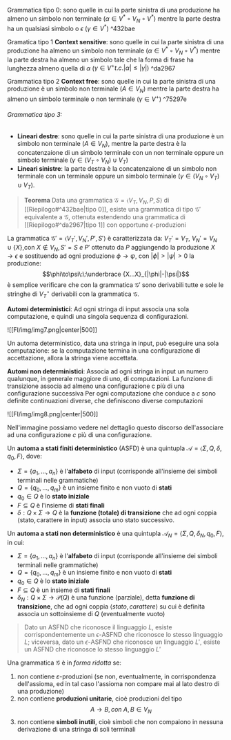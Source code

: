 
Grammatica tipo 0: sono quelle in cui la parte sinistra di una produzione ha almeno un simbolo non terminale ($\alpha \in V^{*} \circ V_{N} \circ V^{*}$) mentre la parte destra ha un qualsiasi simbolo o $\epsilon$ ($\gamma \in V^*$) ^432bae
 
Gramatica tipo 1 **Context sensitive**: sono quelle in cui la parte sinistra di una produzione ha almeno un simbolo non terminale ($\alpha \in V^{*} \circ V_{N} \circ V^{*}$) mentre la parte destra ha almeno un simbolo tale che la forma di frase ha lunghezza almeno quella di $\alpha$ ($\gamma \in V^{+} t.c. |\alpha| \leq |\gamma|$) ^da2967

Grammatica tipo 2 **Context free**: sono quelle in cui la parte sinistra di una produzione è un simbolo non terminale ($A \in V_{N}$) mentre la parte destra ha almeno un simbolo terminale o non terminale ($\gamma \in V^+$) ^75297e

###### Grammatica tipo 3:
- **Lineari destre**: sono quelle in cui la parte sinistra di una produzione è un simbolo non terminale ($A \in V_{N}$), mentre la parte destra è la concatenzaione di un simbolo terminale con un non terminale oppure un simbolo terminale ($\gamma \in (V_{T} \circ V_{N}) \cup V_{T}$)
- **Lineari sinistre**: la parte destra è la concatenzaione di un simbolo non terminale con un terminale oppure un simbolo terminale ($\gamma \in (V_{N} \circ V_{T}) \cup V_{T}$).


>**Teorema** 
>Data una grammatica $\mathcal G=\langle V_T,V_N,P,S\rangle$ di [[Riepilogo#^432bae|tipo 0]], esiste una grammatica di tipo $\mathcal G'$ equivalente a $\mathcal G$, ottenuta estendendo una grammatica di [[Riepilogo#^da2967|tipo 1]] con opportune $\epsilon$-produzioni

La grammatica $\mathcal G'=\langle V_T',V_N',P',S'\rangle$ è caratterizzata da: $V_T'=V_T,\:V_N'=V_N\cup\lbrace X\rbrace$,con $X\not\in V_N,S'=S\:e\:P'$ ottenuto da $P$ aggiungendo la produzione $X\to\epsilon$ e sostituendo ad ogni produzione $\phi\to\psi$, con $|\phi|\gt|\psi|\gt 0$ la produzione:
$$\phi\to\psi\:\:\underbrace {X...X}_{|\phi|-|\psi|}$$
è semplice verificare che con la grammatica $\mathcal G'$ sono derivabili tutte e sole le stringhe di $V_{T}^\star$ derivabili con la grammatica $\mathcal G$.


**Automi deterministici**: Ad ogni stringa di input associa una sola computazione, e quindi una singola sequenza di configurazioni.

![[FI/img/img7.png|center|500]]

Un automa deterministico, data una stringa in input, può eseguire una sola computazione: se la computazione termina in una configurazione di accettazione, allora la stringa viene accettata.


**Automi non deterministici**: Associa ad ogni stringa in input un numero qualunque, in generale maggiore di uno, di computazioni.
La funzione di transizione associa ad almeno una configurazione c più di una configurazione successiva
Per ogni computazione che conduce a $c$ sono definite continuazioni diverse, che definiscono diverse computazioni

![[FI/img/img8.png|center|500]]

Nell'immagine possiamo vedere nel dettaglio questo discorso dell'associare ad una configurazione $c$ più di una configurazione.


Un **automa a stati finiti deterministico** (ASFD) è una quintupla $\mathcal A=\langle\Sigma,Q,\delta,q_0,F\rangle$, dove:
- $\Sigma=\lbrace a_1,...,a_n\rbrace$ è l'**alfabeto** di input (corrisponde all'insieme dei simboli terminali nelle grammatiche)
- $Q=\lbrace q_0,...,q_m\rbrace$ è un insieme finito e non vuoto di **stati**
- $q_0\in Q$ è lo **stato iniziale**
- $F\subseteq Q$ è l'insieme di **stati finali**
- $\delta:Q\times\Sigma\to Q$ è la **funzione (totale) di transizione** che ad ogni coppia $\langle\text{stato},\text{carattere in input}\rangle$ associa uno stato successivo.


Un **automa a stati non deterministico** è una quintupla $\mathcal A_N=\langle\Sigma,Q,\delta_N,q_0,F\rangle$, in cui:
- $\Sigma=\lbrace a_1,...,a_n\rbrace$ è l'**alfabeto** di input (corrisponde all'insieme dei simboli terminali nelle grammatiche)
- $Q=\lbrace q_0,...,q_m\rbrace$ è un insieme finito e non vuoto di **stati**
- $q_0\in Q$ è lo **stato iniziale**
- $F\subseteq Q$ è un insieme di **stati finali**
- $\delta_N:Q\times\Sigma\to\mathcal P(Q)$ è una funzione (parziale), detta **funzione di transizione**, che ad ogni coppia $\langle stato,carattere\rangle$ su cui è definita associa un sottoinsieme di $Q$ (eventualmente vuoto)


>Dato un ASFND che riconosce il linguaggio $L$, esiste corrispondentemente un $\epsilon$-ASFND che riconosce lo stesso linguaggio $L$; viceversa, dato un $\epsilon$-ASFND che riconosce un linguaggio $L'$, esiste un ASFND che riconosce lo stesso linguaggio $L'$


Una grammatica $\mathcal G$ è in _forma ridotta_ se:

1. non contiene $\varepsilon$-produzioni (se non, eventualmente, in corrispondenza dell'assioma, ed in tal caso l'assioma non compare mai al lato destro di una produzione)
2. non contiene **produzioni unitarie**, cioè produzioni del tipo $$A\to B, con\:A,B\in V_N$$
3. non contiene **simboli inutili**, cioè simboli che non compaiono in nessuna derivazione di una stringa di soli terminali
